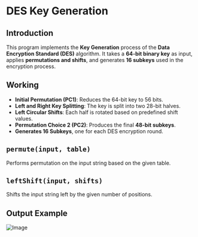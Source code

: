 # DES Key Generation

## Introduction

This program implements the **Key Generation** process of the **Data Encryption Standard (DES)** algorithm. It takes a **64-bit binary key** as input, applies **permutations and shifts**, and generates **16 subkeys** used in the encryption process.

## Working

- **Initial Permutation (PC1)**: Reduces the 64-bit key to 56 bits.
- **Left and Right Key Splitting**: The key is split into two 28-bit halves.
- **Left Circular Shifts**: Each half is rotated based on predefined shift values.
- **Permutation Choice 2 (PC2)**: Produces the final **48-bit subkeys**.
- **Generates 16 Subkeys**, one for each DES encryption round.

## `permute(input, table)`

Performs permutation on the input string based on the given table.

## `leftShift(input, shifts)`

Shifts the input string left by the given number of positions.

## Output Example
![Image](https://github.com/user-attachments/assets/896545ee-015b-435a-b2e3-a4b499816574)

